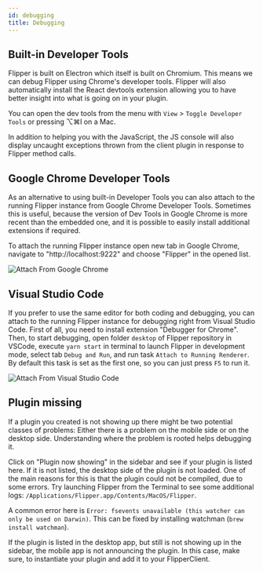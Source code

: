 ```yaml
---
id: debugging
title: Debugging
---
```


## Built-in Developer Tools

Flipper is built on Electron which itself is built on Chromium. This means we can debug Flipper using Chrome's developer tools. Flipper will also automatically install the React devtools extension allowing you to have better insight into what is going on in your plugin.

You can open the dev tools from the menu with `View` > `Toggle Developer Tools` or pressing ⌥⌘I on a Mac.

In addition to helping you with the JavaScript, the JS console will also display uncaught exceptions thrown from the client plugin in response to Flipper method calls.

## Google Chrome Developer Tools

As an alternative to using built-in Developer Tools you can also attach to the running Flipper instance from Google Chrome Developer Tools. Sometimes this is useful, because the version of Dev Tools in Google Chrome is more recent than the embedded one, and it is possible to easily install additional extensions if required.

To attach the running Flipper instance open new tab in Google Chrome, navigate to "http://localhost:9222" and choose "Flipper" in the opened list.

![Attach From Google Chrome](assets/debugging-from-google-chrome.png)

## Visual Studio Code

If you prefer to use the same editor for both coding and debugging, you can attach to the running Flipper instance for debugging right from Visual Studio Code. First of all, you need to install extension "Debugger for Chrome". Then, to start debugging, open folder `desktop` of Flipper repository in VSCode, execute `yarn start` in terminal to launch Flipper in development mode, select tab `Debug and Run`, and run task `Attach to Running Renderer`. By default this task is set as the first one, so you can just press `F5` to run it.

![Attach From Visual Studio Code](assets/debugging-from-vscode.png)

## Plugin missing

If a plugin you created is not showing up there might be two potential classes of problems: Either there is a problem on the mobile side or on the desktop side. Understanding where the problem is rooted helps debugging it.

Click on "Plugin now showing" in the sidebar and see if your plugin is listed here. If it is not listed, the desktop side of the plugin is not loaded. One of the main reasons for this is that the plugin could not be compiled, due to some errors. Try launching Flipper from the Terminal to see some additional logs: `/Applications/Flipper.app/Contents/MacOS/Flipper`.

A common error here is `Error: fsevents unavailable (this watcher can only be used on Darwin)`. This can be fixed by installing watchman (`brew install watchman`).

If the plugin is listed in the desktop app, but still is not showing up in the sidebar, the mobile app is not announcing the plugin. In this case, make sure, to instantiate your plugin and add it to your FlipperClient.
